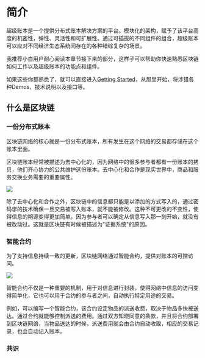 # 简介

超级账本是一个提供分布式账本解决方案的平台。模块化的架构，赋予了该平台高度的机密性，弹性、灵活性和可扩展性。通过可插拔的不同组件的组合，超级账本可以应对不同经济生态系统间存在的各种错综复杂的场景。

我推荐小白用户耐心阅读本章节接下来的部分，这样子可以帮助你快速熟悉区块链如何工作以及超级账本的功能点和组件。

如果这些你都熟悉了，就可以直接进入[Getting Started](https://hyperledger-fabric.readthedocs.io/en/release-1.4/getting_started.html)，从那里开始，将涉猎各种Demos，技术说明以及接口等。

## 什么是区块链

### 一份分布式账本

区块链网络的核心就是一份分布式账本，所有发生在这个网络的交易都存储在这个账本里面。

区块链账本经常被描述为去中心化的，因为网络中的很多参与者都有一份账本的拷贝，他们齐心协力的公共维护这份账本。去中心化和合作是现实世界中，商品和服务交换业务需要的重要属性。

![](https://hyperledger-fabric.readthedocs.io/en/release-1.4/_images/basic_network.png)

除了去中心化和合作之外，区块链中的信息都只能是以添加的方式写入的，通过密码学的技术确保一旦交易被写入账本，就不能被修改。这种不可更改的不变性，使得信息的朔源变得更加简单。因为参与者可以确定从信息写入那一刻开始，就没有被改动过。这就是区块链有时候被描述为"证据系统"的原因。

### 智能合约

为了支持信息持续一致的更新，区块链网络通过智能合约，提供对账本的可控访问。

![](https://hyperledger-fabric.readthedocs.io/en/release-1.4/_images/Smart_Contract.png)

智能合约不仅是一种重要的机制，用于对信息进行封装，使得网络中信息的访问变得简单化，它也可以用于合约的参与者之间，自动执行特定用途的交易。

例如，可以编写一个智能合约，该合约设定物品的派送收费，取决于物品多快被送达。通过合约就能够控制派送的费用。通过双方知晓同意的条款，并且将合约部署到区块链网络，当物品送达的时候，派送费用就会由合约自动收取，相应的交易记录，也会自动记入账本。

### 共识
